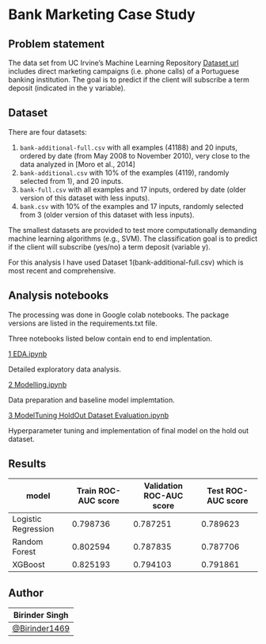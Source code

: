 # Bank Marketing Case Study


## Problem statement 

The data set from UC Irvine’s Machine Learning Repository [Dataset url](https://archive.ics.uci.edu/ml/datasets/Bank+Marketing) includes direct marketing campaigns (i.e. phone calls) of a Portuguese banking institution. The goal is to predict if the client will subscribe a term deposit (indicated in the y variable). 


## Dataset

There are four datasets:

1. `bank-additional-full.csv` with all examples (41188) and 20 inputs, ordered by date (from May 2008 to November 2010), very close to the data analyzed in [Moro et al., 2014]<br>
2. `bank-additional.csv` with 10% of the examples (4119), randomly selected from 1), and 20 inputs.<br>
3. `bank-full.csv` with all examples and 17 inputs, ordered by date (older version of this dataset with less inputs). <br>
4. `bank.csv` with 10% of the examples and 17 inputs, randomly selected from 3 (older version of this dataset with less inputs).<br>

The smallest datasets are provided to test more computationally demanding machine learning algorithms (e.g., SVM). The classification goal is to predict if the client will subscribe (yes/no) a term deposit (variable y).

For this analysis I have used Dataset 1(bank-additional-full.csv) which is most recent and comprehensive.






## Analysis notebooks 

The processing was done in Google colab notebooks. The package versions are listed in the requirements.txt file.

Three notebooks listed below contain end to end implentation. 


[1 EDA.ipynb](https://github.com/Birinder1469/BankMarketing_CaseStudy/blob/main/1_EDA.ipynb)

Detailed exploratory data analysis. 

[2 Modelling.ipynb](https://github.com/Birinder1469/BankMarketing_CaseStudy/blob/main/2_Modelling.ipynb)

Data preparation and baseline model implemtation.

[3 ModelTuning HoldOut Dataset Evaluation.ipynb](https://github.com/Birinder1469/BankMarketing_CaseStudy/blob/main/3_ModelTuning_HoldOutDatasetEvaluation.ipynb)

Hyperparameter tuning and implementation of final model on the hold out dataset.



## Results 


| model|Train ROC-AUC score	 |Validation ROC-AUC score |Test ROC-AUC score |
| ------| ------	 | ------ | ------|
| Logistic Regression| 0.798736	 | 0.787251 | 0.789623|
| Random Forest| 0.802594	 | 0.787835 | 0.787706|
| XGBoost | 0.825193	 | 0.794103 |0.791861|



## Author

| Birinder Singh | 
| ------------- | 
| [@Birinder1469](https://github.com/Birinder1469) | 